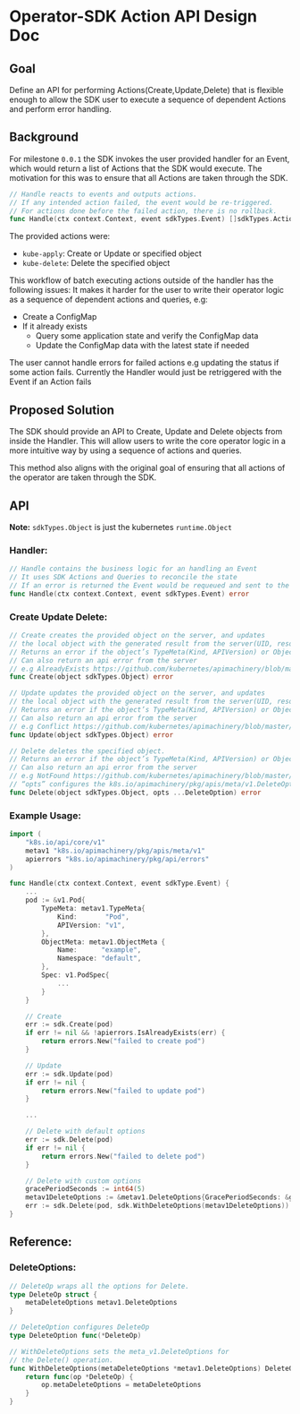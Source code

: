 # Operator-SDK Action API Design Doc

## Goal

Define an API for performing Actions(Create,Update,Delete) that is flexible enough to allow the SDK user to execute a sequence of dependent Actions and perform error handling.

## Background

For milestone `0.0.1` the SDK invokes the user provided handler for an Event, which would return a list of Actions that the SDK would execute. The motivation for this was to ensure that all Actions are taken through the SDK.

```Go
// Handle reacts to events and outputs actions.
// If any intended action failed, the event would be re-triggered.
// For actions done before the failed action, there is no rollback.
func Handle(ctx context.Context, event sdkTypes.Event) []sdkTypes.Action
```

The provided actions were:

- `kube-apply`: Create or Update or specified object
- `kube-delete`: Delete the specified object

This workflow of batch executing actions outside of the handler has the following issues:
It makes it harder for the user to write their operator logic as a sequence of dependent actions and queries, e.g:

- Create a ConfigMap
- If it already exists
  - Query some application state and verify the ConfigMap data
  - Update the ConfigMap data with the latest state if needed

The user cannot handle errors for failed actions e.g updating the status if some action fails. Currently the Handler would just be retriggered with the Event if an Action fails

## Proposed Solution

The SDK should provide an API to Create, Update and Delete objects from inside the Handler. This will allow users to write the core operator logic in a more intuitive way by using a sequence of actions and queries.

This method also aligns with the original goal of ensuring that all actions of the operator are taken through the SDK.

## API

**Note:** `sdkTypes.Object` is just the kubernetes `runtime.Object`

### Handler:

```Go
// Handle contains the business logic for an handling an Event
// It uses SDK Actions and Queries to reconcile the state
// If an error is returned the Event would be requeued and sent to the Handler again
func Handle(ctx context.Context, event sdkTypes.Event) error
```

### Create Update Delete:

```Go
// Create creates the provided object on the server, and updates
// the local object with the generated result from the server(UID, resourceVersion, etc).
// Returns an error if the object’s TypeMeta(Kind, APIVersion) or ObjectMeta(Name, Namespace) is missing or incorrect.
// Can also return an api error from the server
// e.g AlreadyExists https://github.com/kubernetes/apimachinery/blob/master/pkg/api/errors/errors.go#L423
func Create(object sdkTypes.Object) error
```

```Go
// Update updates the provided object on the server, and updates
// the local object with the generated result from the server(UID, resourceVersion, etc).
// Returns an error if the object’s TypeMeta(Kind, APIVersion) or ObjectMeta(Name, Namespace) is missing or incorrect.
// Can also return an api error from the server
// e.g Conflict https://github.com/kubernetes/apimachinery/blob/master/pkg/api/errors/errors.go#L428
func Update(object sdkTypes.Object) error
```

```Go
// Delete deletes the specified object.
// Returns an error if the object’s TypeMeta(Kind, APIVersion) or ObjectMeta(Name, Namespace) is missing or incorrect.
// Can also return an api error from the server
// e.g NotFound https://github.com/kubernetes/apimachinery/blob/master/pkg/api/errors/errors.go#L418
// “opts” configures the k8s.io/apimachinery/pkg/apis/meta/v1.DeleteOptions
func Delete(object sdkTypes.Object, opts ...DeleteOption) error
```

### Example Usage:

```Go
import (
    "k8s.io/api/core/v1"
    metav1 "k8s.io/apimachinery/pkg/apis/meta/v1"
    apierrors "k8s.io/apimachinery/pkg/api/errors"
)

func Handle(ctx context.Context, event sdkType.Event) {
    ...
    pod := &v1.Pod{
        TypeMeta: metav1.TypeMeta{
            Kind:       "Pod",
            APIVersion: "v1",
        },
        ObjectMeta: metav1.ObjectMeta {
            Name:      "example",
            Namespace: "default",
        },
        Spec: v1.PodSpec{
            ...
        }
    }

    // Create
    err := sdk.Create(pod)
    if err != nil && !apierrors.IsAlreadyExists(err) {
        return errors.New("failed to create pod")
    }

    // Update
    err := sdk.Update(pod)
    if err != nil {
        return errors.New("failed to update pod")
    }

    ...

    // Delete with default options
    err := sdk.Delete(pod)
    if err != nil {
        return errors.New("failed to delete pod")
    }

    // Delete with custom options
    gracePeriodSeconds := int64(5)
    metav1DeleteOptions := &metav1.DeleteOptions{GracePeriodSeconds: &gracePeriodSeconds}
    err := sdk.Delete(pod, sdk.WithDeleteOptions(metav1DeleteOptions))
}
```

## Reference:

### DeleteOptions:

```Go
// DeleteOp wraps all the options for Delete.
type DeleteOp struct {
    metaDeleteOptions metav1.DeleteOptions
}

// DeleteOption configures DeleteOp
type DeleteOption func(*DeleteOp)

// WithDeleteOptions sets the meta_v1.DeleteOptions for
// the Delete() operation.
func WithDeleteOptions(metaDeleteOptions *metav1.DeleteOptions) DeleteOption {
    return func(op *DeleteOp) {
        op.metaDeleteOptions = metaDeleteOptions
    }
}
```
